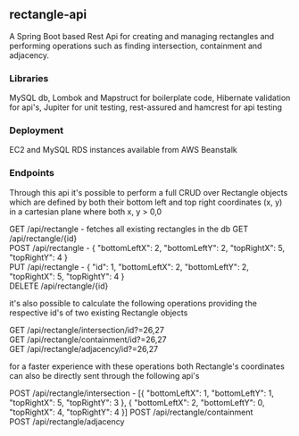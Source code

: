 ## rectangle-api
A Spring Boot based Rest Api for creating and managing rectangles and performing operations such as finding intersection, 
containment and adjacency.

### Libraries
MySQL db, Lombok and Mapstruct for boilerplate code, Hibernate validation for api's, Jupiter for unit testing, 
rest-assured and hamcrest for api testing

### Deployment
EC2 and MySQL RDS instances available from AWS Beanstalk

### Endpoints
Through this api it's possible to perform a full CRUD over Rectangle objects which are defined by both their bottom left 
and top right coordinates (x, y) in a cartesian plane where both x, y > 0,0

GET     /api/rectangle                  -   fetches all existing rectangles in the db
GET     /api/rectangle/{id}                 
POST    /api/rectangle                  -   {
                                                "bottomLeftX": 2,
                                                "bottomLeftY": 2,
                                                "topRightX": 5,
                                                "topRightY": 4
                                            }          
PUT     /api/rectangle                  -   {
                                                "id": 1,
                                                "bottomLeftX": 2,
                                                "bottomLeftY": 2,
                                                "topRightX": 5,
                                                "topRightY": 4
                                            }  
DELETE  /api/rectangle/{id}

it's also possible to calculate the following operations providing the respective id's of two existing Rectangle objects  

GET    /api/rectangle/intersection/id?=26,27   
GET    /api/rectangle/containment/id?=26,27   
GET    /api/rectangle/adjacency/id?=26,27

for a faster experience with these operations both Rectangle's coordinates can also be directly sent through the following 
api's

POST    /api/rectangle/intersection     -   [{
                                                "bottomLeftX": 1,
                                                "bottomLeftY": 1,
                                                "topRightX": 5,
                                                "topRightY": 3
                                            },
                                            {
                                                "bottomLeftX": 2,
                                                "bottomLeftY": 0,
                                                "topRightX": 4,
                                                "topRightY": 4
                                            }]
POST    /api/rectangle/containment   
POST    /api/rectangle/adjacency
